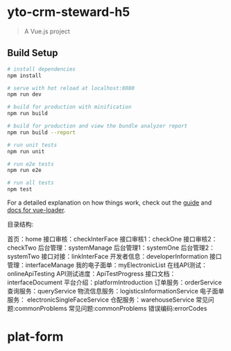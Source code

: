 # yto-crm-steward-h5

> A Vue.js project

## Build Setup

``` bash
# install dependencies
npm install

# serve with hot reload at localhost:8080
npm run dev

# build for production with minification
npm run build

# build for production and view the bundle analyzer report
npm run build --report

# run unit tests
npm run unit

# run e2e tests
npm run e2e

# run all tests
npm test
```

For a detailed explanation on how things work, check out the [guide](http://vuejs-templates.github.io/webpack/) and [docs for vue-loader](http://vuejs.github.io/vue-loader).

目录结构:

首页：home
接口审核：checkInterFace
  接口审核1：checkOne
  接口审核2：checkTwo
后台管理：systemManage
  后台管理1：systemOne
  后台管理2：systemTwo
接口对接：linkInterFace
  开发者信息：developerInformation
  接口管理：interfaceManage
  我的电子面单：myElectronicList
  在线API测试：onlineApiTesting
  API测试进度：ApiTestProgress
接口文档：interfaceDocument
  平台介绍：platformIntroduction
  订单服务：orderService
  查询服务：queryService
  物流信息服务：logisticsInformationService
  电子面单服务： electronicSingleFaceService
  仓配服务：warehouseService
常见问题:commonProblems
  常见问题:commonProblems
  错误编码:errorCodes


# plat-form
